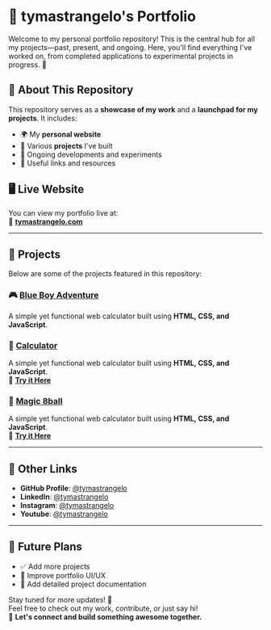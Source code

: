 # 🌟 tymastrangelo's Portfolio

Welcome to my personal portfolio repository! This is the central hub for all my projects—past, present, and ongoing. Here, you'll find everything I've worked on, from completed applications to experimental projects in progress. 🚀

## 📌 About This Repository
This repository serves as a **showcase of my work** and a **launchpad for my projects**. It includes:
- 🌍 My **personal website**  
- 🔧 Various **projects** I've built  
- 🚀 Ongoing developments and experiments  
- 📂 Useful links and resources  

## 🖥️ Live Website
You can view my portfolio live at:  
🔗 **[tymastrangelo.com](https://tymastrangelo.com)**  

---

## 📂 Projects
Below are some of the projects featured in this repository:
### 🎮 [Blue Boy Adventure](https://github.com/tymastrangelo/Blue-Boy-Adventure)
A simple yet functional web calculator built using **HTML, CSS, and JavaScript**.  
### 🧮 [Calculator](https://github.com/tymastrangelo/calculator)
A simple yet functional web calculator built using **HTML, CSS, and JavaScript**.  
🔗 **[Try it Here](https://tymastrangelo.com/projects/calculator/index.html)**  
### 🎱 [Magic 8ball](https://github.com/tymastrangelo/magic-8ball)
A simple yet functional web calculator built using **HTML, CSS, and JavaScript**.  
🔗 **[Try it Here](https://tymastrangelo.com/projects/8ball/index.html)**  

---

## 🔗 Other Links
- **GitHub Profile**: [@tymastrangelo](https://github.com/tymastrangelo)  
- **LinkedIn**: [@tymastrangelo](https://www.linkedin.com/in/tymastrangelo/)
- **Instagram**: [@tymastrangelo](https://www.instagram.com/tymastrangelo/)
- **Youtube**: [@tymastrangelo](https://www.youtube.com/@tymastrangelo)

---

## 🎯 Future Plans
- ✅ Add more projects  
- 🎨 Improve portfolio UI/UX  
- 📄 Add detailed project documentation  

Stay tuned for more updates! 🚀  
Feel free to check out my work, contribute, or just say hi!  
💬 **Let's connect and build something awesome together.**
